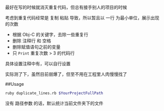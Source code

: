 最好在写的时候就消灭重复代码，但总有接手别人的项目的时候  

考虑到重复代码经常是 复制 粘贴 导致，所以暂且以 一行 为最小单位，展示出现的次数  

- 根据 Obj-C 的关键字，去除一些重复行
- 删除 注释行 和 空格
- 删除赋值语句之前的变量
- 只 `Print` 重复次数 > 3 的代码行

具体设置注释中有，可以自行设置

实际测了下，虽然目前弱爆了，但至不用在工程里人肉慢慢找了

##Usage

```bash
ruby duplicate_lines.rb $YourProjectFullPath
```

没有 路径参数 的话，默认统计当前文件夹下的文件
